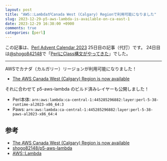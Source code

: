 ```yaml
---
layout: post
title: "AWS::LambdaがCanada West (Calgary) Regionで利用可能になりました"
slug: 2023-12-29-p5-aws-lambda-is-available-on-ca-east-1
date: 2023-12-29 16:38:00 +0900
comments: true
categories: [perl]
---
```


この記事は、[Perl Advent Calendar 2023](https://qiita.com/advent-calendar/2023/perl) 25日目の記事（代打）です。
24日目は[@shogo842148](https://twitter.com/shogo82148)で「[PerlにClass構文がやってきた](https://shogo82148.github.io/blog/2023/12/29/2023-12-29-perl-class/)」でした。

-----

AWSでカナダ（カルガリー）リージョンが利用可能になりました！

- [The AWS Canada West (Calgary) Region is now available](https://aws.amazon.com/jp/blogs/aws/the-aws-canada-west-calgary-region-is-now-available/)

それに合わせて p5-aws-lambda のビルド済みレイヤーも公開しました！

- Perl本体: `arn:aws:lambda:ca-central-1:445285296882:layer:perl-5-38-runtime-al2023-x86_64:3`
- Paws: `arn:aws:lambda:ca-central-1:445285296882:layer:perl-5-38-paws-al2023-x86_64:4`

## 参考

- [The AWS Canada West (Calgary) Region is now available](https://aws.amazon.com/jp/blogs/aws/the-aws-canada-west-calgary-region-is-now-available/)
- [shogo82148/p5-aws-lambda](https://github.com/shogo82148/p5-aws-lambda)
- [AWS::Lambda](https://metacpan.org/pod/AWS::Lambda)
